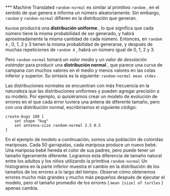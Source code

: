 ﻿*** Machine Translated
`random-normal` es similar al primitivo `random` , en el sentido de que genera e informa un número aleatoriamente. Sin embargo, `random` y `random-normal` difieren en la distribución que generan.

`Random` producirá una **distribución uniforme** , lo que significa que cada número tiene la misma probabilidad de ser generado, y habrá aproximadamente la misma cantidad de cada número. Entonces, en `random 4` , 0, 1, 2 y 3 tienen la misma probabilidad de generarse, y después de muchas repeticiones de `random 4` , habrá un número igual de 0, 1, 2 y 3.

Pero `random-normal` tomará un *valor medio* y un *valor de desviación estándar* para producir una **distribución normal** , que parece una curva de campana con muchos valores en el medio y menos valores en las colas inferior y superior. Su sintaxis es la siguiente: `random-normal mean stdev` .

Las distribuciones normales se encuentran con más frecuencia en la naturaleza que las distribuciones uniformes y pueden agregar precisión a su modelo. Por ejemplo, si quisiéramos crear un modelo de evolución de errores en el que cada error tuviera una antena de diferente tamaño, pero con una distribución normal, escribiríamos el siguiente código:



```
create-bugs 100 [
	set shape "bug"
	set antenna-size random-normal 2.5 0.5
]
```


En el ejemplo de modelo a continuación, somos una población de coloridas mariposas. Cada 50 garrapatas, cada mariposa produce un nuevo bebé. Una mariposa bebé hereda el color de sus padres, pero puede tener un tamaño ligeramente diferente. Logramos esta diferencia de tamaño natural entre los adultos y los niños utilizando la primitiva `random-normal` Un histograma en la parte inferior muestra el cambio en la distribución de los tamaños de los errores a lo largo del tiempo. Observe cómo obtenemos errores mucho más grandes y mucho más pequeños después de ejecutar el modelo, pero el tamaño promedio de los errores ( `mean [size] of turtles` ) apenas cambia.
